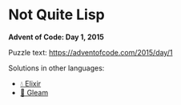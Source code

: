# Not Quite Lisp

**Advent of Code: Day 1, 2015**

Puzzle text: <https://adventofcode.com/2015/day/1>

Solutions in other languages:

- [💧 Elixir](../../../elixir/lib/2015/01_not_quite_lisp/README.md)
- [🌠 Gleam](../../../gleam/aoc/src/aoc_2015/README_day_1.md)
